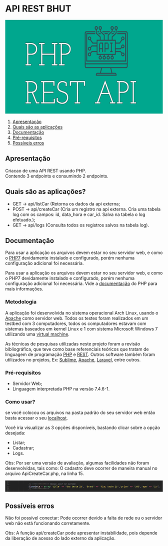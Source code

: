 # API REST BHUT

<p align="center">
  <img width="700" height="300" src="https://raw.githubusercontent.com/lkaranl/api_rest_bhut/master/Img/logo.png">
</p>

1. [Apresentação](#Apresentação)
1. [Quais são as aplicações](#Quais-são-as-aplicações)
1. [Documentação](#Documentação)
1. [Pré-requisitos](#Pré-requisitos)
1. [Possíveis erros](#Possíveis-erros)

## Apresentação
Criacao de uma API REST usando PHP.<br/>
Contendo 3 endpoints e consumindo 2 endpoints.

## Quais são as aplicações?
* GET -> api/listCar (Retorna os dados da api externa;
* POST -> api/createCar (Cria um registro na api externa. Cria uma tabela log com os campos: id, data_hora e car_id. Salva na tabela o log efetuado.);
* GET -> api/logs (Consulta todos os registros salvos na tabela log).

## Documentação
Para usar a aplicação os arquivos devem estar no seu servidor web, e como o [PHP7](https://www.php.net/) devidamente instalado e configurado, porém nenhuma configuração adicional foi necessária. 

Para usar a aplicação os arquivos devem estar no seu servidor web, e como o PHP7 devidamente instalado e configurado, porém nenhuma configuração adicional foi necessária. Vide a  [documentação](https://www.php.net/docs.php) do PHP para mais informações.   

### Metodologia<br/>
A aplicação foi desenvolvida no sistema operacional Arch Linux, usando o [Apache](https://www.apache.org/) como servidor web. Todos os testes foram realizados em um testbed com 3 computadores, todos os computadores estavam com sistemas baseados em kernel Linux e  1 com sistema Microsoft Windows 7 utilizando uma [virtual machine](https://pt.wikipedia.org/wiki/M%C3%A1quina_virtual).

As técnicas de pesquisas utilizadas neste projeto foram a revisão bibliográfica, que teve como base referenciais teóricos que tratam de linguagem de programação [PHP](https://www.php.net/) e [REST](https://pt.wikipedia.org/wiki/REST). Outros software também foram utilizados no projetos, Ex: [Sublime](https://www.sublimetext.com/), [Apache](https://www.apache.org/), [Laravel](https://laravel.com/), entre outros. 


### Pré-requisitos
* Servidor Web;
* Linguagem interpretada PHP na versão 7.4.6-1.

### Como usar?
se você colocou os arquivos na pasta padrão do seu servidor web então basta acessar o seu [localhost](http://localhost/). 

Você iria visualizar as 3 opções disponíveis, bastando clicar sobre a opção desejada:
* Listar;
* Cadastrar;
* Logs.

Obs: Por ser uma versão de avaliação, algumas facilidades não foram desenvolvidas, tais como:
O cadastro deve ocorrer de maneira manual no arquivo ApiCreateCar.php, na linha 15.

![animacao](https://github.com/lkaranl/api_rest_bhut/raw/master/Img/alterar.png)

## Possíveis erros
Não foi possível conectar: Pode ocorrer devido a falta de rede ou o servidor web não está funcionando corretamente.

Obs: A função api/createCar pode apresentar instabilidade, pois depende da liberação de acesso do lado externo da aplicação. 



